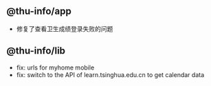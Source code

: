 ## @thu-info/app
- 修复了查看卫生成绩登录失败的问题

## @thu-info/lib
- fix: urls for myhome mobile
- fix: switch to the API of learn.tsinghua.edu.cn to get calendar data
